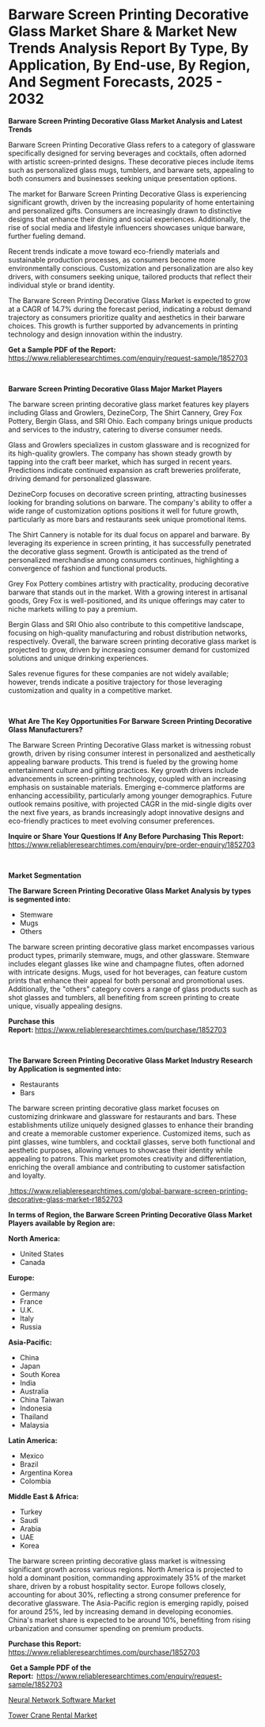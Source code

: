<p><h1>Barware Screen Printing Decorative Glass Market Share & Market New Trends Analysis Report By Type, By Application, By End-use, By Region, And Segment Forecasts, 2025 - 2032</h1></p><p><strong>Barware Screen Printing Decorative Glass Market Analysis and Latest Trends</strong></p>
<p><p>Barware Screen Printing Decorative Glass refers to a category of glassware specifically designed for serving beverages and cocktails, often adorned with artistic screen-printed designs. These decorative pieces include items such as personalized glass mugs, tumblers, and barware sets, appealing to both consumers and businesses seeking unique presentation options.</p><p>The market for Barware Screen Printing Decorative Glass is experiencing significant growth, driven by the increasing popularity of home entertaining and personalized gifts. Consumers are increasingly drawn to distinctive designs that enhance their dining and social experiences. Additionally, the rise of social media and lifestyle influencers showcases unique barware, further fueling demand.</p><p>Recent trends indicate a move toward eco-friendly materials and sustainable production processes, as consumers become more environmentally conscious. Customization and personalization are also key drivers, with consumers seeking unique, tailored products that reflect their individual style or brand identity. </p><p>The Barware Screen Printing Decorative Glass Market is expected to grow at a CAGR of 14.7% during the forecast period, indicating a robust demand trajectory as consumers prioritize quality and aesthetics in their barware choices. This growth is further supported by advancements in printing technology and design innovation within the industry.</p></p>
<p><strong>Get a Sample PDF of the Report:&nbsp;</strong> <a href="https://www.reliableresearchtimes.com/enquiry/request-sample/1852703?utm_campaign=2237&utm_medium=2&utm_source=Github&utm_content=ia&utm_term=11032025&utm_id=barware-screen-printing-decorative-glass">https://www.reliableresearchtimes.com/enquiry/request-sample/1852703</a></p>
<p>&nbsp;</p>
<p><strong>Barware Screen Printing Decorative Glass Major Market Players</strong></p>
<p><p>The barware screen printing decorative glass market features key players including Glass and Growlers, DezineCorp, The Shirt Cannery, Grey Fox Pottery, Bergin Glass, and SRI Ohio. Each company brings unique products and services to the industry, catering to diverse consumer needs.</p><p>Glass and Growlers specializes in custom glassware and is recognized for its high-quality growlers. The company has shown steady growth by tapping into the craft beer market, which has surged in recent years. Predictions indicate continued expansion as craft breweries proliferate, driving demand for personalized glassware.</p><p>DezineCorp focuses on decorative screen printing, attracting businesses looking for branding solutions on barware. The company's ability to offer a wide range of customization options positions it well for future growth, particularly as more bars and restaurants seek unique promotional items.</p><p>The Shirt Cannery is notable for its dual focus on apparel and barware. By leveraging its experience in screen printing, it has successfully penetrated the decorative glass segment. Growth is anticipated as the trend of personalized merchandise among consumers continues, highlighting a convergence of fashion and functional products.</p><p>Grey Fox Pottery combines artistry with practicality, producing decorative barware that stands out in the market. With a growing interest in artisanal goods, Grey Fox is well-positioned, and its unique offerings may cater to niche markets willing to pay a premium.</p><p>Bergin Glass and SRI Ohio also contribute to this competitive landscape, focusing on high-quality manufacturing and robust distribution networks, respectively. Overall, the barware screen printing decorative glass market is projected to grow, driven by increasing consumer demand for customized solutions and unique drinking experiences.</p><p>Sales revenue figures for these companies are not widely available; however, trends indicate a positive trajectory for those leveraging customization and quality in a competitive market.</p></p>
<p>&nbsp;</p>
<p><strong>What Are The Key Opportunities For Barware Screen Printing Decorative Glass Manufacturers?</strong></p>
<p><p>The Barware Screen Printing Decorative Glass market is witnessing robust growth, driven by rising consumer interest in personalized and aesthetically appealing barware products. This trend is fueled by the growing home entertainment culture and gifting practices. Key growth drivers include advancements in screen-printing technology, coupled with an increasing emphasis on sustainable materials. Emerging e-commerce platforms are enhancing accessibility, particularly among younger demographics. Future outlook remains positive, with projected CAGR in the mid-single digits over the next five years, as brands increasingly adopt innovative designs and eco-friendly practices to meet evolving consumer preferences.</p></p>
<p><strong>Inquire or Share Your Questions If Any Before Purchasing This Report:</strong> <a href="https://www.reliableresearchtimes.com/enquiry/pre-order-enquiry/1852703?utm_campaign=2237&utm_medium=2&utm_source=Github&utm_content=ia&utm_term=11032025&utm_id=barware-screen-printing-decorative-glass">https://www.reliableresearchtimes.com/enquiry/pre-order-enquiry/1852703</a></p>
<p>&nbsp;</p>
<p><strong>Market Segmentation</strong></p>
<p><strong>The Barware Screen Printing Decorative Glass Market Analysis by types is segmented into:</strong></p>
<p><ul><li>Stemware</li><li>Mugs</li><li>Others</li></ul></p>
<p><p>The barware screen printing decorative glass market encompasses various product types, primarily stemware, mugs, and other glassware. Stemware includes elegant glasses like wine and champagne flutes, often adorned with intricate designs. Mugs, used for hot beverages, can feature custom prints that enhance their appeal for both personal and promotional uses. Additionally, the "others" category covers a range of glass products such as shot glasses and tumblers, all benefiting from screen printing to create unique, visually appealing designs.</p></p>
<p><strong>Purchase this Report:&nbsp;</strong><a href="https://www.reliableresearchtimes.com/purchase/1852703?utm_campaign=2237&utm_medium=2&utm_source=Github&utm_content=ia&utm_term=11032025&utm_id=barware-screen-printing-decorative-glass">https://www.reliableresearchtimes.com/purchase/1852703</a></p>
<p>&nbsp;</p>
<p><strong>The Barware Screen Printing Decorative Glass Market Industry Research by Application is segmented into:</strong></p>
<p><ul><li>Restaurants</li><li>Bars</li></ul></p>
<p><p>The barware screen printing decorative glass market focuses on customizing drinkware and glassware for restaurants and bars. These establishments utilize uniquely designed glasses to enhance their branding and create a memorable customer experience. Customized items, such as pint glasses, wine tumblers, and cocktail glasses, serve both functional and aesthetic purposes, allowing venues to showcase their identity while appealing to patrons. This market promotes creativity and differentiation, enriching the overall ambiance and contributing to customer satisfaction and loyalty.</p></p>
<p><a href="https://www.reliableresearchtimes.com/global-barware-screen-printing-decorative-glass-market-r1852703?utm_campaign=2237&utm_medium=2&utm_source=Github&utm_content=ia&utm_term=11032025&utm_id=barware-screen-printing-decorative-glass">&nbsp;https://www.reliableresearchtimes.com/global-barware-screen-printing-decorative-glass-market-r1852703</a></p>
<p><strong>In terms of Region, the Barware Screen Printing Decorative Glass Market Players available by Region are:</strong></p>
<p>
    <p> <strong> North America: </strong>
        <ul>
            <li>United States</li>
            <li>Canada</li>
        </ul>
        </p> 
    <p> <strong> Europe: </strong>
        <ul>
            <li>Germany</li>
            <li>France</li>
            <li>U.K.</li>
            <li>Italy</li>
            <li>Russia</li>
        </ul>
        </p> 
    <p> <strong> Asia-Pacific: </strong>
        <ul>
            <li>China</li>
            <li>Japan</li>
            <li>South Korea</li>
            <li>India</li>
            <li>Australia</li>
            <li>China Taiwan</li>
            <li>Indonesia</li>
            <li>Thailand</li>
            <li>Malaysia</li>
        </ul>
        </p> 
    <p> <strong> Latin America: </strong>
        <ul>
            <li>Mexico</li>
            <li>Brazil</li>
            <li>Argentina Korea</li>
            <li>Colombia</li>
        </ul>
        </p> 
    <p> <strong> Middle East & Africa: </strong>
        <ul>
            <li>Turkey</li>
            <li>Saudi</li>
            <li>Arabia</li>
            <li>UAE</li>
            <li>Korea</li>
        </ul>
    </p>
    </p>
<p><p>The barware screen printing decorative glass market is witnessing significant growth across various regions. North America is projected to hold a dominant position, commanding approximately 35% of the market share, driven by a robust hospitality sector. Europe follows closely, accounting for about 30%, reflecting a strong consumer preference for decorative glassware. The Asia-Pacific region is emerging rapidly, poised for around 25%, led by increasing demand in developing economies. China's market share is expected to be around 10%, benefiting from rising urbanization and consumer spending on premium products.</p></p>
<p><strong>Purchase this Report: </strong><a href="https://www.reliableresearchtimes.com/purchase/1852703?utm_campaign=2237&utm_medium=2&utm_source=Github&utm_content=ia&utm_term=11032025&utm_id=barware-screen-printing-decorative-glass">https://www.reliableresearchtimes.com/purchase/1852703</a></p>
<p>&nbsp;<strong>Get a Sample PDF of the Report:&nbsp;&nbsp;</strong><a href="https://www.reliableresearchtimes.com/enquiry/request-sample/1852703?utm_campaign=2237&utm_medium=2&utm_source=Github&utm_content=ia&utm_term=11032025&utm_id=barware-screen-printing-decorative-glass">https://www.reliableresearchtimes.com/enquiry/request-sample/1852703</a></p>
<p><strong></strong></p>
<p><p><a href="https://github.com/guneycigdem35/Market-Research-Report-List-5/blob/main/neural-network-software-market.md?utm_campaign=2237&utm_medium=2&utm_source=Github&utm_content=ia&utm_term=11032025&utm_id=barware-screen-printing-decorative-glass">Neural Network Software Market</a></p><p><a href="https://github.com/mabutironaldo/Market-Research-Report-List-7/blob/main/tower-crane-rental-market.md?utm_campaign=2237&utm_medium=2&utm_source=Github&utm_content=ia&utm_term=11032025&utm_id=barware-screen-printing-decorative-glass">Tower Crane Rental Market</a></p></p>